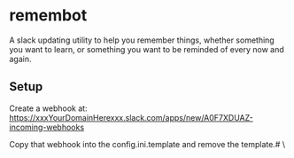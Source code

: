 # remembot
A slack updating utility to help you remember things, whether something you want to learn, or something you want to be reminded of every now and again. 


## Setup
Create a webhook at: https://xxxYourDomainHerexxx.slack.com/apps/new/A0F7XDUAZ-incoming-webhooks

Copy that webhook into the config.ini.template and remove the template.#
\